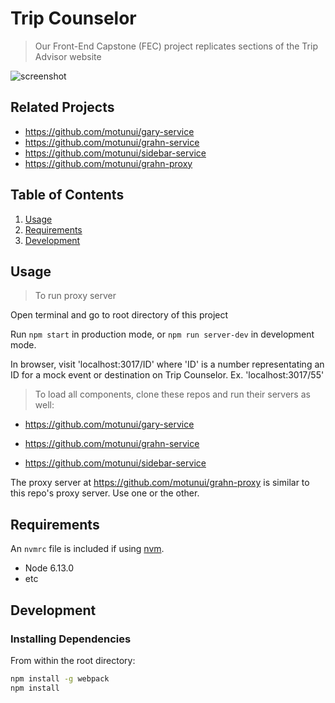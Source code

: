 # Trip Counselor

> Our Front-End Capstone (FEC) project replicates sections of the Trip Advisor website

![screenshot](https://github.com/motunui/gary-proxy/blob/master/2019-02-23%2017.03.58.gif)

## Related Projects

  - https://github.com/motunui/gary-service
  - https://github.com/motunui/grahn-service
  - https://github.com/motunui/sidebar-service
  - https://github.com/motunui/grahn-proxy

## Table of Contents

1. [Usage](#Usage)
1. [Requirements](#requirements)
1. [Development](#development)

## Usage

> To run proxy server

Open terminal and go to root directory of this project

Run `npm start` in production mode, or `npm run server-dev` in development mode.

In browser, visit 'localhost:3017/ID' where 'ID' is a number representating an ID for a mock event or destination on Trip Counselor. Ex. 'localhost:3017/55'

> To load all components, clone these repos and run their servers as well:

  - https://github.com/motunui/gary-service

  - https://github.com/motunui/grahn-service

  - https://github.com/motunui/sidebar-service

The proxy server at https://github.com/motunui/grahn-proxy is similar to this repo's proxy server. Use one or the other.

## Requirements

An `nvmrc` file is included if using [nvm](https://github.com/creationix/nvm).

- Node 6.13.0
- etc

## Development

### Installing Dependencies

From within the root directory:

```sh
npm install -g webpack
npm install
```
